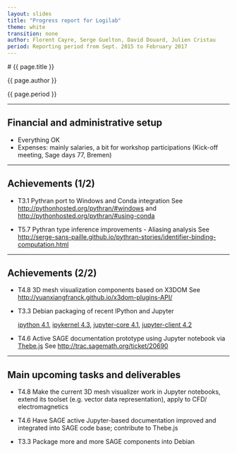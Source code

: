 ```yaml
---
layout: slides
title: "Progress report for Logilab"
theme: white
transition: none
author: Florent Cayre, Serge Guelton, David Douard, Julien Cristau
period: Reporting period from Sept. 2015 to February 2017
---
```


<section data-markdown data-separator="^---\n" data-separator-vertical="^--\n">
# {{ page.title }}

{{ page.author }}


{{ page.period }}

---

## Financial and administrative setup

- Everything OK
- Expenses: mainly salaries, a bit for workshop participations (Kick-off meeting, Sage days 77, Bremen)

---

## Achievements (1/2)

- T3.1 Pythran port to Windows and Conda integration
  See http://pythonhosted.org/pythran/#windows and http://pythonhosted.org/pythran/#using-conda

- T5.7 Pythran type inference improvements - Aliasing analysis
  See http://serge-sans-paille.github.io/pythran-stories/identifier-binding-computation.html

---

## Achievements (2/2)

- T4.8 3D mesh visualization components based on X3DOM
  See http://yuanxiangfranck.github.io/x3dom-plugins-API/

- T3.3 Debian packaging of recent IPython and Jupyter

  [ipython 4.1](https://packages.qa.debian.org/i/ipython.html),
  [ipykernel 4.3](https://packages.qa.debian.org/i/ipykernel.html),
  [jupyter-core 4.1](https://packages.qa.debian.org/j/jupyter-core.html),
  [jupyter-client 4.2](https://packages.qa.debian.org/j/jupyter-client.html)

- T4.6 Active SAGE documentation prototype using Jupyter notebook via [Thebe.js](https://github.com/oreillymedia/thebe)
  See http://trac.sagemath.org/ticket/20690

---

## Main upcoming tasks and deliverables

- T4.8 Make the current 3D mesh visualizer work in Jupyter notebooks, extend its toolset (e.g. vector data representation), apply to CFD/ electromagnetics

- T4.6 Have SAGE active Jupyter-based documentation improved and integrated into SAGE code base; contribute to Thebe.js

- T3.3 Package more and more SAGE components into Debian

</section>
